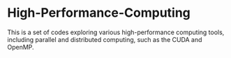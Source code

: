 # High-Performance-Computing
This is a set of codes exploring various high-performance computing tools, including parallel and distributed computing, such as the CUDA and OpenMP.
